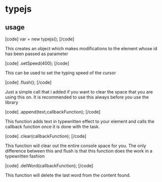 # typejs

## usage

[code] var <ObjName> = new typejs(<Id of element>); [/code]

This creates an object which makes modifications to the element whose id has been passed as parameter

[code] <ObjName>.setSpeed(400); [/code]

This can be used to set the typing speed of the cursor

[code] <ObjName>.flush(); [/code]

Just a simple call that i added if you want to clear the space that you are using this on. It is recommended to use this always before you use the library

[code] <ObjName>.append(text,callbackFunction); [/code]

This function adds text in typewritten effect to your element and calls the callback function once it is done with the task.

[code] <ObjName>.clear(callbackFunction); [/code]

This function will clear out the entire console space for you. The only difference between this and flush is that this function does the work in a typewritten fashion

[code] <ObjName>.delWord(callbackFunction); [/code]

This function will delete the last word from the content found.

